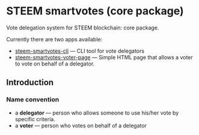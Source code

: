 # STEEM smartvotes (core package)
Vote delegation system for STEEM blockchain: core package.

Currently there are two apps available:

- [steem-smartvotes-cli](https://github.com/Jblew/steem-smartvotes-cli) — CLI tool for vote delegators
- [steem-smartvotes-voter-page](https://github.com/Jblew/steem-smartvotes-voter-page) — Simple HTML page that allows a voter to vote on behalf of a delegator. 



## Introduction

### Name convention

- a **delegator** — person who allows someone to use his/her vote by specific criteria.
- a **voter** — person who votes on behalf of a delegator